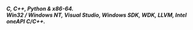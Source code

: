 ___C, C++, Python & x86-64.___      
___Win32 / Windows NT, Visual Studio, Windows SDK, WDK, LLVM, Intel oneAPI C/C++.___    
